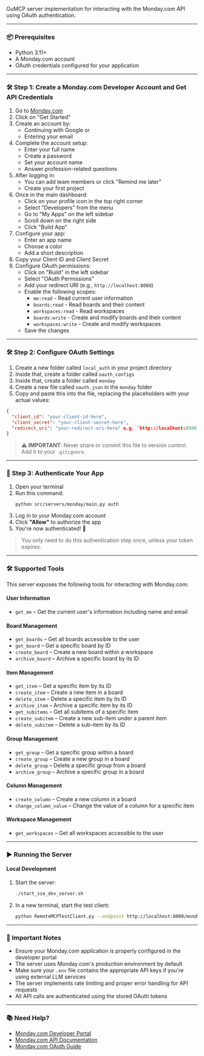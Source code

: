 GuMCP server implementation for interacting with the Monday.com API using OAuth authentication.

---

### 📦 Prerequisites

- Python 3.11+
- A Monday.com account
- OAuth credentials configured for your application

---

### 🛠️ Step 1: Create a Monday.com Developer Account and Get API Credentials

1. Go to [Monday.com](https://monday.com)
2. Click on "Get Started"
3. Create an account by:
   - Continuing with Google or
   - Entering your email
4. Complete the account setup:
   - Enter your full name
   - Create a password
   - Set your account name
   - Answer profession-related questions
5. After logging in:
   - You can add team members or click "Remind me later"
   - Create your first project
6. Once in the main dashboard:
   - Click on your profile icon in the top right corner
   - Select "Developers" from the menu
   - Go to "My Apps" on the left sidebar
   - Scroll down on the right side
   - Click "Build App"
7. Configure your app:
   - Enter an app name
   - Choose a color
   - Add a short description
8. Copy your Client ID and Client Secret
9. Configure OAuth permissions:
   - Click on "Build" in the left sidebar
   - Select "OAuth Permissions"
   - Add your redirect URI (e.g., `http://localhost:8080`)
   - Enable the following scopes:
     - `me:read` - Read current user information
     - `boards:read` - Read boards and their content
     - `workspaces:read` - Read workspaces
     - `boards:write` - Create and modify boards and their content
     - `workspaces:write` - Create and modify workspaces
   - Save the changes

---

### 🛠️ Step 2: Configure OAuth Settings

1. Create a new folder called `local_auth` in your project directory
2. Inside that, create a folder called `oauth_configs`
3. Inside that, create a folder called `monday`
4. Create a new file called `oauth.json` in the `monday` folder
5. Copy and paste this into the file, replacing the placeholders with your actual values:

```json
{
  "client_id": "your-client-id-here",
  "client_secret": "your-client-secret-here",
  "redirect_uri": "your-redirect-uri-here" e.g. `http://localhost:8080`
}
```

> ⚠️ **IMPORTANT**: Never share or commit this file to version control. Add it to your `.gitignore`.
---

### 🔐 Step 3: Authenticate Your App

1. Open your terminal
2. Run this command:
   ```bash
   python src/servers/monday/main.py auth
   ```
3. Log in to your Monday.com account
4. Click **"Allow"** to authorize the app
5. You're now authenticated! 🎉

> You only need to do this authentication step once, unless your token expires.
---

### 🛠️ Supported Tools

This server exposes the following tools for interacting with Monday.com:

#### User Information
- `get_me` – Get the current user's information including name and email

#### Board Management
- `get_boards` – Get all boards accessible to the user
- `get_board` – Get a specific board by ID
- `create_board` – Create a new board within a workspace
- `archive_board` – Archive a specific board by its ID

#### Item Management
- `get_item` – Get a specific item by its ID
- `create_item` – Create a new item in a board
- `delete_item` – Delete a specific item by its ID
- `archive_item` – Archive a specific item by its ID
- `get_subitems` – Get all subitems of a specific item
- `create_subitem` – Create a new sub-item under a parent item
- `delete_subitem` – Delete a sub-item by its ID

#### Group Management
- `get_group` – Get a specific group within a board
- `create_group` – Create a new group in a board
- `delete_group` – Delete a specific group from a board
- `archive_group` – Archive a specific group in a board

#### Column Management
- `create_column` – Create a new column in a board
- `change_column_value` – Change the value of a column for a specific item

#### Workspace Management
- `get_workspaces` – Get all workspaces accessible to the user

---

### ▶️ Running the Server

#### Local Development

1. Start the server:
   ```bash
   ./start_sse_dev_server.sh
   ```

2. In a new terminal, start the test client:
   ```bash
   python RemoteMCPTestClient.py --endpoint http://localhost:8000/monday/local
   ```

---

### 📎 Important Notes

- Ensure your Monday.com application is properly configured in the developer portal
- The server uses Monday.com's production environment by default
- Make sure your `.env` file contains the appropriate API keys if you're using external LLM services
- The server implements rate limiting and proper error handling for API requests
- All API calls are authenticated using the stored OAuth tokens

---

### 📚 Need Help?

- [Monday.com Developer Portal](https://developer.monday.com/)
- [Monday.com API Documentation](https://developer.monday.com/api-reference/docs)
- [Monday.com OAuth Guide](https://developer.monday.com/api-reference/docs/authentication)
